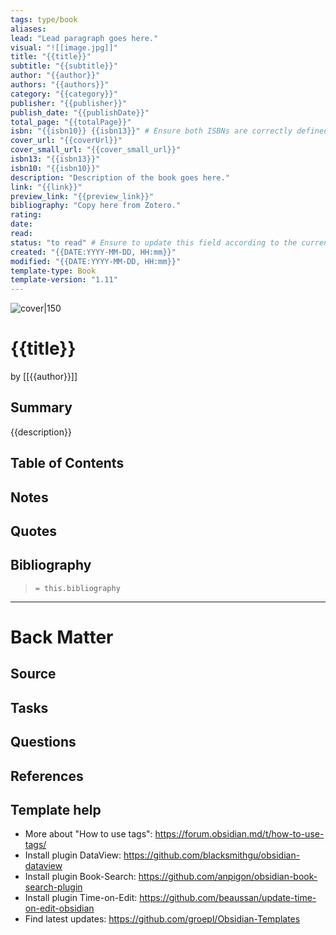 ```yaml
---
tags: type/book
aliases: 
lead: "Lead paragraph goes here."
visual: "![[image.jpg]]"
title: "{{title}}"
subtitle: "{{subtitle}}"
author: "{{author}}"
authors: "{{authors}}"
category: "{{category}}"
publisher: "{{publisher}}"
publish_date: "{{publishDate}}"
total_page: "{{totalPage}}"
isbn: "{{isbn10}} {{isbn13}}" # Ensure both ISBNs are correctly defined
cover_url: "{{coverUrl}}"
cover_small_url: "{{cover_small_url}}"
isbn13: "{{isbn13}}"
isbn10: "{{isbn10}}"
description: "Description of the book goes here."
link: "{{link}}"
preview_link: "{{preview_link}}"
bibliography: "Copy here from Zotero."
rating: 
date: 
read: 
status: "to read" # Ensure to update this field according to the current status
created: "{{DATE:YYYY-MM-DD, HH:mm}}"
modified: "{{DATE:YYYY-MM-DD, HH:mm}}"
template-type: Book
template-version: "1.11"
---
```


![cover|150]({{coverUrl}})

# {{title}}

by [[{{author}}]]

## Summary
<!-- No more than a couple of paragraphs summarizing this BOOK -->

{{description}}

## Table of Contents
<!--Link to table of contents (TOC) -->
 

## Notes
<!-- The main content of my thoughts really -->
 

## Quotes
<!-- Notable quotes with reference to their page or location -->

## Bibliography

> `= this.bibliography`

---
# Back Matter

## Source
<!-- Always keep a link to the source --> 


## Tasks
<!-- What remains to be done with this note? --> 


## Questions
<!-- What remains for you to consider? -->


## References
<!-- Links to pages not referenced in the content -->
 

## Template help
- More about "How to use tags": https://forum.obsidian.md/t/how-to-use-tags/
- Install plugin DataView: https://github.com/blacksmithgu/obsidian-dataview
- Install plugin Book-Search: https://github.com/anpigon/obsidian-book-search-plugin
- Install plugin Time-on-Edit: https://github.com/beaussan/update-time-on-edit-obsidian
- Find latest updates: https://github.com/groepl/Obsidian-Templates

